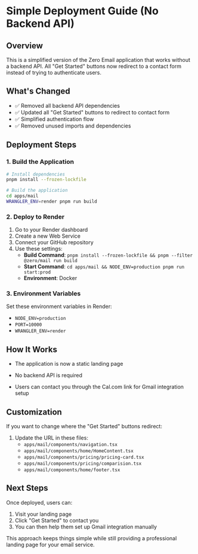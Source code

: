# Simple Deployment Guide (No Backend API)

## Overview
This is a simplified version of the Zero Email application that works without a backend API. All "Get Started" buttons now redirect to a contact form instead of trying to authenticate users.

## What's Changed
- ✅ Removed all backend API dependencies
- ✅ Updated all "Get Started" buttons to redirect to contact form
- ✅ Simplified authentication flow
- ✅ Removed unused imports and dependencies

## Deployment Steps

### 1. Build the Application
```bash
# Install dependencies
pnpm install --frozen-lockfile

# Build the application
cd apps/mail
WRANGLER_ENV=render pnpm run build
```

### 2. Deploy to Render
1. Go to your Render dashboard
2. Create a new Web Service
3. Connect your GitHub repository
4. Use these settings:
   - **Build Command**: `pnpm install --frozen-lockfile && pnpm --filter @zero/mail run build`
   - **Start Command**: `cd apps/mail && NODE_ENV=production pnpm run start:prod`
   - **Environment**: Docker

### 3. Environment Variables
Set these environment variables in Render:
- `NODE_ENV=production`
- `PORT=10000`
- `WRANGLER_ENV=render`

## How It Works
- The application is now a static landing page

- No backend API is required
- Users can contact you through the Cal.com link for Gmail integration setup

## Customization
If you want to change where the "Get Started" buttons redirect:
1. Update the URL in these files:
   - `apps/mail/components/navigation.tsx`
   - `apps/mail/components/home/HomeContent.tsx`
   - `apps/mail/components/pricing/pricing-card.tsx`
   - `apps/mail/components/pricing/comparision.tsx`
   - `apps/mail/components/home/footer.tsx`



## Next Steps
Once deployed, users can:
1. Visit your landing page
2. Click "Get Started" to contact you
3. You can then help them set up Gmail integration manually

This approach keeps things simple while still providing a professional landing page for your email service. 
